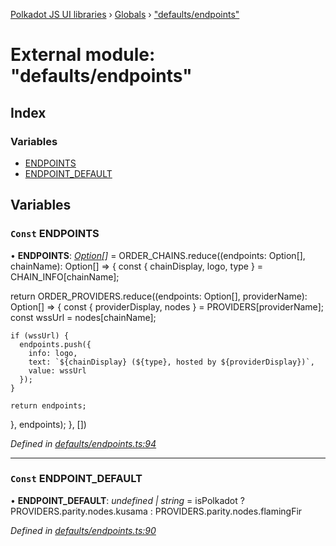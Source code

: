 [Polkadot JS UI libraries](../README.md) › [Globals](../globals.md) › ["defaults/endpoints"](_defaults_endpoints_.md)

# External module: "defaults/endpoints"

## Index

### Variables

* [ENDPOINTS](_defaults_endpoints_.md#const-endpoints)
* [ENDPOINT_DEFAULT](_defaults_endpoints_.md#const-endpoint_default)

## Variables

### `Const` ENDPOINTS

• **ENDPOINTS**: *[Option](_types_.md#option)[]* =  ORDER_CHAINS.reduce((endpoints: Option[], chainName): Option[] => {
  const { chainDisplay, logo, type } = CHAIN_INFO[chainName];

  return ORDER_PROVIDERS.reduce((endpoints: Option[], providerName): Option[] => {
    const { providerDisplay, nodes } = PROVIDERS[providerName];
    const wssUrl = nodes[chainName];

    if (wssUrl) {
      endpoints.push({
        info: logo,
        text: `${chainDisplay} (${type}, hosted by ${providerDisplay})`,
        value: wssUrl
      });
    }

    return endpoints;
  }, endpoints);
}, [])

*Defined in [defaults/endpoints.ts:94](https://github.com/polkadot-js/ui/blob/80907300/packages/ui-settings/src/defaults/endpoints.ts#L94)*

___

### `Const` ENDPOINT_DEFAULT

• **ENDPOINT_DEFAULT**: *undefined | string* =  isPolkadot
  ? PROVIDERS.parity.nodes.kusama
  : PROVIDERS.parity.nodes.flamingFir

*Defined in [defaults/endpoints.ts:90](https://github.com/polkadot-js/ui/blob/80907300/packages/ui-settings/src/defaults/endpoints.ts#L90)*
